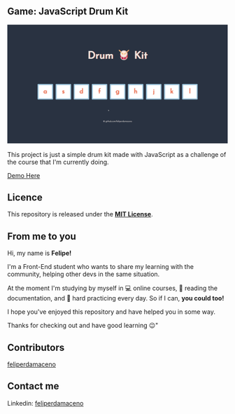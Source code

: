 ## Game: JavaScript Drum Kit

![page-showcase](app-showcase/app-showcase.gif)

This project is just a simple drum kit made with JavaScript as a challenge of the course that I'm currently doing.

[Demo Here](https://feliperdamaceno.github.io/drum-kit/)

## Licence

This repository is released under the [**MIT License**](LICENSE).

## From me to you

Hi, my name is **Felipe!**

I'm a Front-End student who wants to share my learning with the community, helping other devs in the same situation.

At the moment I'm studying by myself in 💻 online courses, 📄 reading the documentation, and 💪 hard practicing every day. So if I can, **you could too!**

I hope you've enjoyed this repository and have helped you in some way.

Thanks for checking out and have good learning 😉"

## Contributors

[feliperdamaceno](https://github.com/feliperdamaceno/)

## Contact me

Linkedin: [feliperdamaceno](https://www.linkedin.com/in/feliperdamaceno/)
